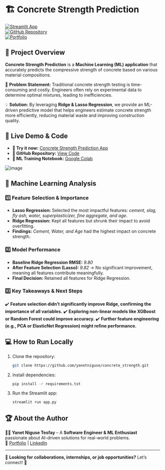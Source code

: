 # 🏗️ Concrete Strength Prediction

[![Streamlit App](https://img.shields.io/badge/Live%20Demo-Streamlit-brightgreen)](https://yanetniguse-concrete-strength-app-esbush.streamlit.app/)  
[![GitHub Repository](https://img.shields.io/badge/View%20on-GitHub-black)](https://github.com/yanetniguse/concrete_strength)  
[![Portfolio](https://img.shields.io/badge/Portfolio-Yanet%20Niguse-blue)](https://yanet-niguse-tesfay.vercel.app/)  

## 📌 Project Overview
**Concrete Strength Prediction** is a **Machine Learning (ML) application** that accurately predicts the compressive strength of concrete based on various material compositions. 

🎯 **Problem Statement:** Traditional concrete strength testing is time-consuming and costly. Engineers often rely on experimental data to determine optimal mixtures, leading to inefficiencies.

💡 **Solution:** By leveraging **Ridge & Lasso Regression**, we provide an ML-driven predictive model that helps engineers estimate concrete strength more efficiently, reducing material waste and improving construction quality.

## 🚀 Live Demo & Code
- **🔗 Try it now:** [Concrete Strength Prediction App](https://yanetniguse-concrete-strength-app-esbush.streamlit.app/)
- **📂 GitHub Repository:** [View Code](https://github.com/yanetniguse/concrete_strength)
- **📖 ML Training Notebook:** [Google Colab](https://colab.research.google.com/drive/1d8rFpiZDlpEJ2DoZfCPQq5sTdQerg_2H?usp=sharing)

![image](https://github.com/user-attachments/assets/dde397fb-5d5d-44ba-a359-b1ee6aab782b)


## 🧪 Machine Learning Analysis
### **1️⃣ Feature Selection & Importance**
- **Lasso Regression:** Selected the most impactful features: *cement, slag, fly ash, water, superplasticizer, fine aggregate, and age*.
- **Ridge Regression:** Kept all features but shrunk their impact to avoid overfitting.
- **Findings:** *Cement, Water, and Age* had the highest impact on concrete strength.

### **2️⃣ Model Performance**
- **Baseline Ridge Regression RMSE:** *9.80*
- **After Feature Selection (Lasso):** *9.82* → No significant improvement, meaning all features contribute meaningfully.
- **Final Decision:** Retained all features for Ridge Regression.

### **3️⃣ Key Takeaways & Next Steps**
✔️ **Feature selection didn’t significantly improve Ridge, confirming the importance of all variables.**
✔️ **Exploring non-linear models like XGBoost or Random Forest could improve accuracy.**
✔️ **Further feature engineering (e.g., PCA or ElasticNet Regression) might refine performance.**

## 💻 How to Run Locally
1. Clone the repository:  
   ```bash
   git clone https://github.com/yanetniguse/concrete_strength.git
   ```
2. Install dependencies:  
   ```bash
   pip install -r requirements.txt
   ```
3. Run the Streamlit app:  
   ```bash
   streamlit run app.py
   ```

## 🏆 About the Author
👩‍💻 **Yanet Niguse Tesfay** – A **Software Engineer & ML Enthusiast** passionate about AI-driven solutions for real-world problems.  
🔗 [Portfolio](https://yanet-niguse-tesfay.vercel.app/) | [LinkedIn](https://www.linkedin.com/in/yanetniguse7/)

---
📢 **Looking for collaborations, internships, or job opportunities?** Let’s connect! 🚀

